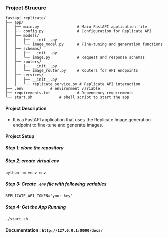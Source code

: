 ### Project Strucure
```
fastapi_replicate/
├── app/
│   ├── main.py                 # Main FastAPI application file
│   ├── config.py               # Configuration for Replicate API
│   ├── models/
│   │   ├── __init__.py
│   │   └── image_model.py      # Fine-tuning and generation functions
│   ├── schemas/
│   │   ├── __init__.py
│   │   └── image.py            # Request and response schemas
│   ├── routers/
│   │   ├── __init__.py
│   │   └── image_router.py     # Routers for API endpoints
│   ├── services/
│   │   ├── __init__.py
│   │   └── replicate_service.py # Replicate API interaction
├── .env            # environment variable
├── requirements.txt            # Dependency requirements
└── start.sh            # shell script to start the app

```

#### Project Description

- It is a FastAPI application that uses the Replicate Image generation endpoint to fine-tune and generate images.

#### Project Setup

##### Step 1: clone the repository

##### Step 2: create virtual env
```
python -m venv env
```

##### Step 3: Create `.env` file with following variables
```
REPLICATE_API_TOKEN='your key'
```

##### Step 4: Get the App Running
```
./start.sh
```


#### Documentation : `http://127.0.0.1:8000/docs/`